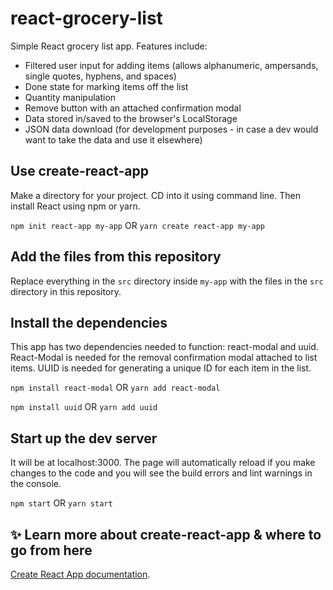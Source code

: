 # react-grocery-list
Simple React grocery list app. Features include:
* Filtered user input for adding items (allows alphanumeric, ampersands, single quotes, hyphens, and spaces)
* Done state for marking items off the list
* Quantity manipulation
* Remove button with an attached confirmation modal
* Data stored in/saved to the browser's LocalStorage
* JSON data download (for development purposes - in case a dev would want to take the data and use it elsewhere)

## Use create-react-app
Make a directory for your project. CD into it using command line. Then install React using npm or yarn.

``` npm init react-app my-app ```
OR
``` yarn create react-app my-app ```

## Add the files from this repository
Replace everything in the ``src`` directory inside ``my-app`` with the files in the ``src`` directory in this repository.

## Install the dependencies
This app has two dependencies needed to function: react-modal and uuid. React-Modal is needed for the removal confirmation modal attached to list items. UUID is needed for generating a unique ID for each item in the list.

``` npm install react-modal ```
OR
``` yarn add react-modal ```

``` npm install uuid ```
OR
``` yarn add uuid ```

## Start up the dev server
It will be at localhost:3000. The page will automatically reload if you make changes to the code and you will see the build errors and lint warnings in the console.

``` npm start ```
OR
``` yarn start ```

## :sparkles: Learn more about create-react-app & where to go from here
[Create React App documentation](https://facebook.github.io/create-react-app/docs/getting-started).
